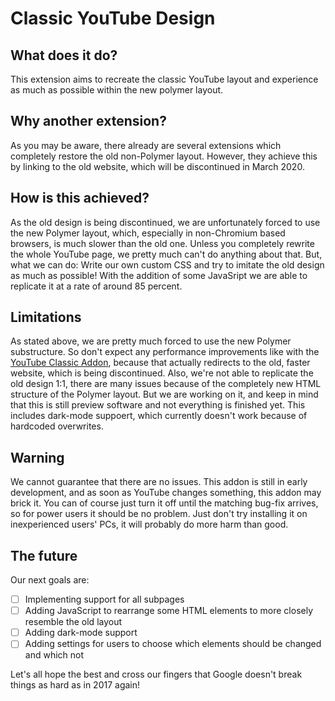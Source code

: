 # Classic YouTube Design

## What does it do?
This extension aims to recreate the classic YouTube layout and experience as much as possible within the new polymer layout.

## Why another extension?
As you may be aware, there already are several extensions which completely restore the old non-Polymer layout. However, they achieve this by linking to the old website, which will be discontinued in March 2020.

## How is this achieved?
As the old design is being discontinued, we are unfortunately forced to use the new Polymer layout, which, especially in non-Chromium based browsers, is much slower than the old one. Unless you completely rewrite the whole YouTube page, we pretty much can't do anything about that. But, what we can do: Write our own custom CSS and try to imitate the old design as much as possible! With the addition of some JavaSript we are able to replicate it at a rate of around 85 percent.

## Limitations
As stated above, we are pretty much forced to use the new Polymer substructure. So don't expect any performance improvements like with the [YouTube Classic Addon](https://addons.mozilla.org/de/firefox/addon/youtube-classic/), because that actually redirects to the old, faster website, which is being discontinued. Also, we're not able to replicate the old design 1:1, there are many issues because of the completely new HTML structure of the Polymer layout. But we are working on it, and keep in mind that this is still preview software and not everything is finished yet. This includes dark-mode suppoert, which currently doesn't work because of hardcoded overwrites.

## Warning
We cannot guarantee that there are no issues. This addon is still in early development, and as soon as YouTube changes something, this addon may brick it. You can of course just turn it off until the matching bug-fix arrives, so for power users it should be no problem. Just don't try installing it on inexperienced users' PCs, it will probably do more harm than good.

## The future
Our next goals are:
- [ ] Implementing support for all subpages
- [ ] Adding JavaScript to rearrange some HTML elements to more closely resemble the old layout
- [ ] Adding dark-mode support
- [ ] Adding settings for users to choose which elements should be changed and which not

Let's all hope the best and cross our fingers that Google doesn't break things as hard as in 2017 again!
